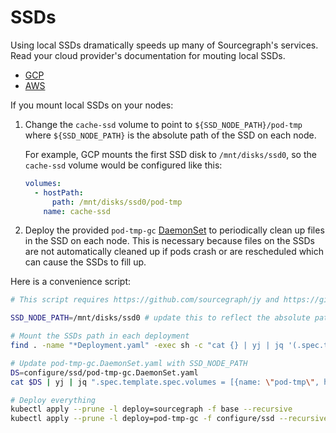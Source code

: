 # SSDs

Using local SSDs dramatically speeds up many of Sourcegraph's services. Read your cloud provider's documentation for mouting local SSDs.

- [GCP](https://cloud.google.com/compute/docs/disks/local-ssd)
- [AWS](https://docs.aws.amazon.com/AWSEC2/latest/UserGuide/ssd-instance-store.html)

If you mount local SSDs on your nodes:

1. Change the `cache-ssd` volume to point to `${SSD_NODE_PATH}/pod-tmp` where `${SSD_NODE_PATH}` is the absolute path of the SSD on each node.

   For example, GCP mounts the first SSD disk to `/mnt/disks/ssd0`, so the `cache-ssd` volume would be configured like this:

   ```yaml
   volumes:
     - hostPath:
         path: /mnt/disks/ssd0/pod-tmp
       name: cache-ssd
   ```

2. Deploy the provided `pod-tmp-gc` [DaemonSet](https://kubernetes.io/docs/concepts/workloads/controllers/daemonset/) to periodically clean up files in the SSD on each node. This is necessary because files on the SSDs are not automatically cleaned up if pods crash or are rescheduled which can cause the SSDs to fill up.

Here is a convenience script:

```bash
# This script requires https://github.com/sourcegraph/jy and https://github.com/sourcegraph/yj

SSD_NODE_PATH=/mnt/disks/ssd0 # update this to reflect the absolute path where SSDs are mounted on each node

# Mount the SSDs path in each deployment
find . -name "*Deployment.yaml" -exec sh -c "cat {} | yj | jq '(.spec.template.spec.volumes | select(. != null) | .[] | select(.name == \"cache-ssd\")) |= (del(.emptyDir) + {hostPath: {path: \"$SSD_NODE_PATH/pod-tmp\"}})' | jy -o {}" \;

# Update pod-tmp-gc.DaemonSet.yaml with SSD_NODE_PATH
DS=configure/ssd/pod-tmp-gc.DaemonSet.yaml
cat $DS | yj | jq ".spec.template.spec.volumes = [{name: \"pod-tmp\", hostPath: {path: \"$SSD_NODE_PATH/pod-tmp\"}}]" | jy -o $DS

# Deploy everything
kubectl apply --prune -l deploy=sourcegraph -f base --recursive
kubectl apply --prune -l deploy=pod-tmp-gc -f configure/ssd --recursive
```
